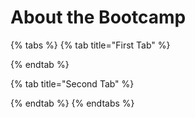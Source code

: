 # About the Bootcamp

{% tabs %}
{% tab title="First Tab" %}

{% endtab %}

{% tab title="Second Tab" %}

{% endtab %}
{% endtabs %}



|  |
| :--- |


